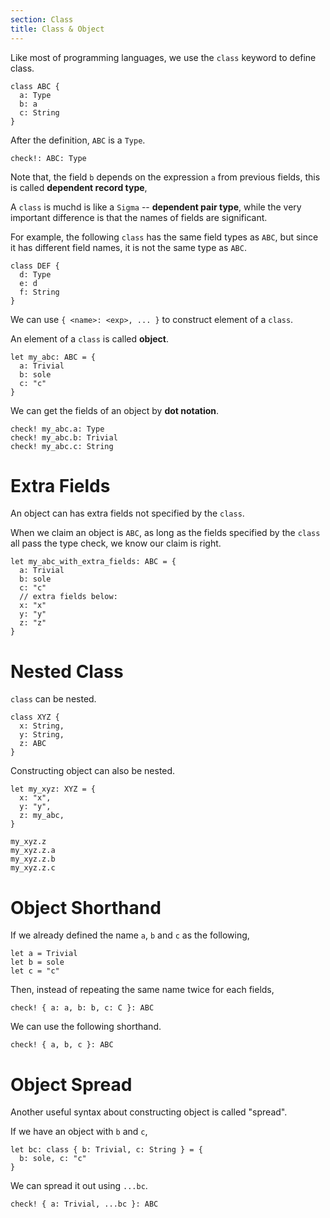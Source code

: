 ```yaml
---
section: Class
title: Class & Object
---
```


Like most of programming languages,
we use the `class` keyword to define class.

``` cicada
class ABC {
  a: Type
  b: a
  c: String
}
```

After the definition, `ABC` is a `Type`.

``` cicada
check!: ABC: Type
```

Note that, the field `b` depends on the expression `a` from previous fields,
this is called **dependent record type**,

A `class` is muchd is like a `Sigma` -- **dependent pair type**,
while the very important difference is that the names of fields are significant.

For example, the following `class` has the same field types as `ABC`,
but since it has different field names, it is not the same type as `ABC`.

``` cicada
class DEF {
  d: Type
  e: d
  f: String
}
```

We can use `{ <name>: <exp>, ... }` to construct element of a `class`.

An element of a `class` is called **object**.

``` cicada
let my_abc: ABC = {
  a: Trivial
  b: sole
  c: "c"
}
```

We can get the fields of an object by **dot notation**.

``` cicada
check! my_abc.a: Type
check! my_abc.b: Trivial
check! my_abc.c: String
```

# Extra Fields

An object can has extra fields not specified by the `class`.

When we claim an object is `ABC`,
as long as the fields specified by the `class` all pass the type check,
we know our claim is right.

``` cicada
let my_abc_with_extra_fields: ABC = {
  a: Trivial
  b: sole
  c: "c"
  // extra fields below:
  x: "x"
  y: "y"
  z: "z"
}
```

# Nested Class

`class` can be nested.

``` cicada
class XYZ {
  x: String,
  y: String,
  z: ABC
}
```

Constructing object can also be nested.

``` cicada
let my_xyz: XYZ = {
  x: "x",
  y: "y",
  z: my_abc,
}

my_xyz.z
my_xyz.z.a
my_xyz.z.b
my_xyz.z.c
```

# Object Shorthand

If we already defined the name `a`, `b` and `c` as the following,

``` cicada
let a = Trivial
let b = sole
let c = "c"
```

Then, instead of repeating the same name twice for each fields,

``` cicada
check! { a: a, b: b, c: C }: ABC
```

We can use the following shorthand.

``` cicada
check! { a, b, c }: ABC
```

# Object Spread

Another useful syntax about constructing object is called "spread".

If we have an object with `b` and `c`,

``` cicada
let bc: class { b: Trivial, c: String } = {
  b: sole, c: "c"
}
```

We can spread it out using `...bc`.

``` cicada
check! { a: Trivial, ...bc }: ABC
```
